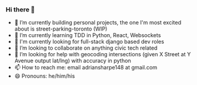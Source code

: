 ### Hi there 👋

- 🔭 I’m currently building personal projects, the one I'm most excited about is street-parking-toronto (WIP)
- 🌱 I’m currently learning TDD in Python, React, Websockets
- 🏢 I'm currently looking for full-stack django based dev roles
- 👯 I’m looking to collaborate on anything civic tech related
- 🤔 I’m looking for help with geocoding intersections (given X Street at Y Avenue output lat/lng) with accuracy in python
- 📫 How to reach me: email adriansharpe148 at gmail.com
- 😄 Pronouns: he/him/his
